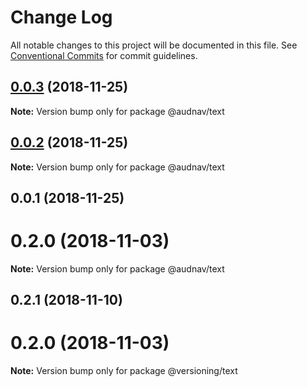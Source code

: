 # Change Log

All notable changes to this project will be documented in this file.
See [Conventional Commits](https://conventionalcommits.org) for commit guidelines.

## [0.0.3](https://github.com/audriusnavickas/versioning/compare/@audnav/text@0.0.2...@audnav/text@0.0.3) (2018-11-25)

**Note:** Version bump only for package @audnav/text





## [0.0.2](https://github.com/audriusnavickas/versioning/compare/@audnav/text@0.0.1...@audnav/text@0.0.2) (2018-11-25)

**Note:** Version bump only for package @audnav/text





## 0.0.1 (2018-11-25)



# 0.2.0 (2018-11-03)

**Note:** Version bump only for package @audnav/text





## 0.2.1 (2018-11-10)



# 0.2.0 (2018-11-03)

**Note:** Version bump only for package @versioning/text
